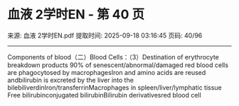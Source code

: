 # 血液 2学时EN - 第 40 页

来源: 血液 2学时EN.pdf
提取时间: 2025-09-18 03:16:45
页码: 40/96

---

Components of blood（二）Blood Cells：（3）Destination of erythrocyte breakdown products
90% of senescent/abnormal/damaged red blood cells are phagocytosed by macrophagesIron and amino acids are reused andbilirubin is excreted by the liver into the bilebiliverdinIron/transferrinMacrophages in spleen/liver/lymphatic tissue
Free bilirubinconjugated bilirubinBilirubin derivativesred blood cell